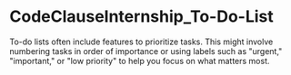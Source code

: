 # CodeClauseInternship_To-Do-List
To-do lists often include features to prioritize tasks. This might involve numbering tasks in order of importance or using labels such as "urgent," "important," or "low priority" to help you focus on what matters most.
